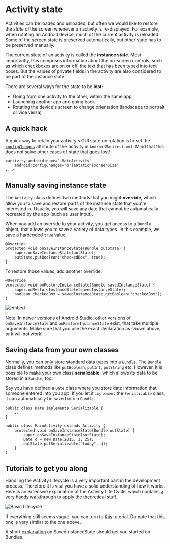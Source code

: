# Activity state

Activities can be loaded and unloaded, but often we would like to restore the *state* of the screen whenever an activity is re-displayed. For example, when rotating an Android device, much of the current activity is reloaded. Some of the screen state is preserved automatically, but other state has to be preserved manually.

The current state of an activity is called the **instance state**. Most importantly, this comprises information about the on-screen controls, such as which checkboxes are on or off, the text that has been typed into text boxes. But the values of private fields in the activity are also considered to be part of the instance state.

There are several ways for the state to be **lost**:

- Going from one activity to the other, within the same app
- Launching another app and going back
- Rotating the device's screen to change orientation (landscape to portrait or vice versa)

## A quick hack

A quick way to retain your activity's GUI state on rotation is to set the [`configChanges`](https://developer.android.com/guide/topics/manifest/activity-element.html#config) attribute of the activity in `AndroidManifest.xml`. Mind that this does not solve other cases of state that goes lost!

    <activity android:name=".MainActivity"
        android:configChanges="orientation|screenSize"
    ...>

## Manually saving instance state

The `Activity` class defines two methods that you might **override**, which allow you to save and restore parts of the instance state that you're interested in. Usually, you will save any date that cannot be automatically recreated by the app (such as user input).

When you add an override to your activity, you get access to a `Bundle` object, that allows you to save a variety of data types. In this example, we save a hardcoded `true` value:

    @Override
    protected void onSaveInstanceState(Bundle outState) {
        super.onSaveInstanceState(outState);
        outState.putBoolean("checkedBox", true);
    }

To restore those values, add another override:

    @Override
    protected void onRestoreInstanceState(Bundle savedInstanceState) {
        super.onRestoreInstanceState(savedInstanceState);
        boolean checkedBox = savedInstanceState.getBoolean("checkedBox");
    }

![embed](https://player.vimeo.com/video/206083320)

Note: In newer versions of Android Studio, other versions of `onSaveInstanceState` and `onRestoreInstanceState` exist, that take multiple arguments. Make sure that you use the exact declaration as shown above, or it will not work!

## Saving data from your own classes

Normally, you can only store standard data types into a `Bundle`. The `Bundle` class defines methods like `putBoolean`, `putInt`, `putString` etc. However, it is possible to make your own class **serializable**, which allows its data to be stored in a `Bundle`, too.

Say you have defined a `Date` class where you store date information that someone entered into you app. If you let it `implement` the `Serializable` class, it can automatically be saved into a `Bundle`.

    public class Date implements Serializable {
        ...
    }

    public class MainActivity extends Activity {
        protected void onSaveInstanceState(Bundle outState) {
            super.onSaveInstanceState(outState);
            Date d = new Date(2015, 1, 25);
            outState.putSerializable("today", d);
        }
    }

## Tutorials to get you along

Handling the Activity Lifecycle is a very important part in the development process. Therefore it is vital you have a solid understanding of how it works. Here is an extensive explanation of the Activity Life Cycle, which contains [a very handy walkthrough to apply the theoretical stuff](http://www.vogella.com/tutorials/AndroidLifeCycle/article.html).

![Basic Lifecycle](https://developer.android.com/images/training/basics/basic-lifecycle-savestate.png)

If everything still seems vague, you can turn to [this](https://developer.xamarin.com/guides/android/application_fundamentals/activity_lifecycle/) tutorial. Do note that this one is very similar to the one above.

A short [explanation](http://www.quicktips.in/handling-activity-state-using-saved-instance-state-bundle/) on SavedInstanceState should get you started on Bundles.
